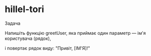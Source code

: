 # hillel-tori
Задача

Напишіть функцію greetUser, яка приймає один параметр — ім'я користувача (рядок),

і повертає рядок виду: "Привіт, [ІМ'Я]!"
